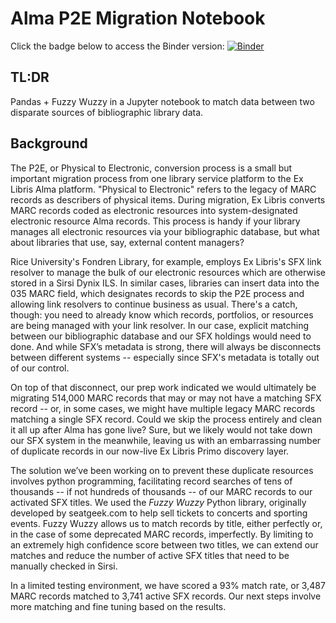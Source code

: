 # Alma P2E Migration Notebook

Click the badge below to access the Binder version:
[![Binder](https://mybinder.org/badge_logo.svg)](https://mybinder.org/v2/gh/scottythered/alma-P2E-migration/master)

## TL:DR
Pandas + Fuzzy Wuzzy in a Jupyter notebook to match data between two disparate sources of bibliographic library data.

## Background
The P2E, or Physical to Electronic, conversion process is a small but important migration process from one library service platform to the Ex Libris Alma platform. "Physical to Electronic" refers to the legacy of MARC records as describers of physical items. During migration, Ex Libris converts MARC records coded as electronic resources into system-designated electronic resource Alma records. This process is handy if your library manages all electronic resources via your bibliographic database, but what about libraries that use, say, external content managers?

Rice University's Fondren Library, for example, employs Ex Libris's SFX link resolver to manage the bulk of our electronic resources which are otherwise stored in a Sirsi Dynix ILS. In similar cases, libraries can insert data into the 035 MARC field, which designates records to skip the P2E process and allowing link resolvers to continue business as usual. There's a catch, though: you need to already know which records, portfolios, or resources are being managed with your link resolver. In our case, explicit matching between our bibliographic database and our SFX holdings would need to done. And while SFX’s metadata is strong, there will always be disconnects between different systems -- especially since SFX's metadata is totally out of our control.

On top of that disconnect, our prep work indicated we would ultimately be migrating 514,000 MARC records that may or may not have a matching SFX record -- or, in some cases, we might have multiple legacy MARC records matching a single SFX record. Could we skip the process entirely and clean it all up after Alma has gone live? Sure, but we likely would not take down our SFX system in the meanwhile, leaving us with an embarrassing number of duplicate records in our now-live Ex Libris Primo discovery layer.

The solution we’ve been working on to prevent these duplicate resources involves python programming, facilitating record searches of tens of thousands -- if not hundreds of thousands -- of our MARC records to our activated SFX titles. We used the *Fuzzy Wuzzy* Python library, originally developed by seatgeek.com to help sell tickets to concerts and sporting events. Fuzzy Wuzzy allows us to match records by title, either perfectly or, in the case of some deprecated MARC records, imperfectly. By limiting to an extremely high confidence score between two titles, we can extend our matches and reduce the number of active SFX titles that need to be manually checked in Sirsi.

In a limited testing environment, we have scored a 93% match rate, or 3,487 MARC records matched to 3,741 active SFX records. Our next steps involve more matching and fine tuning based on the results.
